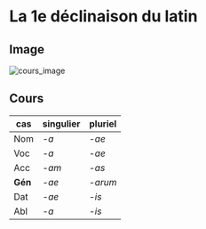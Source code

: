 # La 1e déclinaison du latin

## Image

<img src="./2-1e déclinaison bis.png" alt="cours_image">

## Cours

| **cas** | **singulier** | **pluriel** |
|---------|---------------|-------------|
| Nom     | -*a*          | -*ae*       |
| Voc     | -*a*          | -*ae*       |
| Acc     | -*am*         | -*as*       |
| **Gén** | -*ae*         | -*arum*     |
| Dat     | -*ae*         | -*is*       |
| Abl     | -*a*          | -*is*       |
